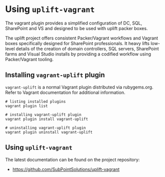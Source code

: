 # Using `uplift-vagrant` 

The vagrant plugin provides a simplified configuration of DC, SQL, SharePoint and VS and designed to be used with uplift packer boxes.

The uplift project offers consistent Packer/Vagrant workflows and Vagrant boxes specifically designed for SharePoint professionals. It heavy lifts low-level details of the creation of domain controllers, SQL servers, SharePoint farms and Visual Studio installs by providing a codified workflow using Packer/Vagrant tooling.

## Installing `vagrant-uplift` plugin
`vagrant-uplift` is a normal Vagrant plugin distributed via rubygems.org. Refer to Vagrant documentation for additional information.

```shell
# listing installed plugins
vagrant plugin list

# installing vagrant-uplift plugin
vagrant plugin install vagrant-uplift 

# uninstalling vagrant-uplift plugin
vagrant plugin uninstall vagrant-uplift 
```

## Using `uplift-vagrant` 
The latest documentation can be found on the project repository:
* https://github.com/SubPointSolutions/uplift-vagrant